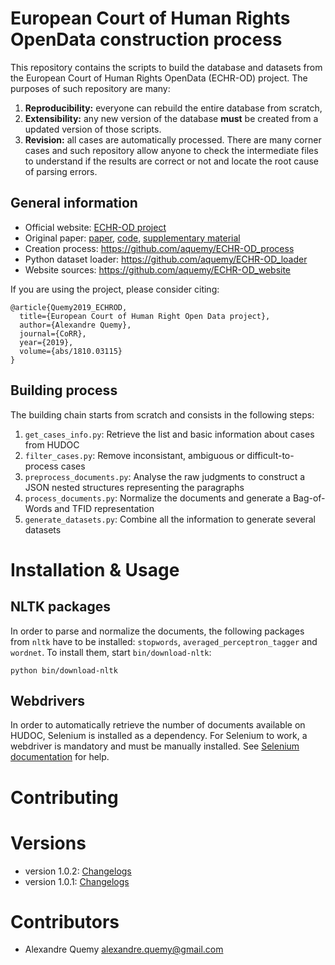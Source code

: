 # European Court of Human Rights OpenData construction process

This repository contains the scripts to build the database and datasets from the European Court of Human Rights OpenData (ECHR-OD) project.
The purposes of such repository are many:

1. **Reproducibility:** everyone can rebuild the entire database from scratch,
2. **Extensibility:** any new version of the database **must** be created from a updated version of those scripts.
3. **Revision:** all cases are automatically processed. There are many corner cases and such repository allow anyone to check the intermediate files to understand if the results are correct or not and locate the root cause of parsing errors.


## General information

- Official website: [ECHR-OD project](https://echr-od.eu)
- Original paper: [paper](https://arxiv.org/abs/1810.03115), [code](https://github.com/aquemy/ECHR-OD_predictions), [supplementary material](https://github.com/aquemy/ECHR-OD_project_supplementary_material)
- Creation process: https://github.com/aquemy/ECHR-OD_process
- Python dataset loader: https://github.com/aquemy/ECHR-OD_loader
- Website sources: https://github.com/aquemy/ECHR-OD_website

If you are using the project, please consider citing:
```
@article{Quemy2019_ECHROD,
  title={European Court of Human Right Open Data project},
  author={Alexandre Quemy},
  journal={CoRR},
  year={2019},
  volume={abs/1810.03115}
}
```

## Building process

The building chain starts from scratch and consists in the following steps:

1. ```get_cases_info.py```: Retrieve the list and basic information about cases from HUDOC
2. ```filter_cases.py```: Remove inconsistant, ambiguous or difficult-to-process cases
3. ```preprocess_documents.py```: Analyse the raw judgments to construct a JSON nested structures representing the paragraphs
4. ```process_documents.py```: Normalize the documents and generate a Bag-of-Words and TFID representation
5. ```generate_datasets.py```: Combine all the information to generate several datasets

# Installation & Usage


## NLTK packages

In order to parse and normalize the documents, the following packages from ```nltk``` have to be installed: ```stopwords```,  ```averaged_perceptron_tagger``` and ```wordnet```. To install them, start ```bin/download-nltk```:
```
python bin/download-nltk

```

## Webdrivers

In order to automatically retrieve the number of documents available on HUDOC, Selenium is installed as a dependency. For Selenium to work, a webdriver is mandatory and must be manually installed. See [Selenium documentation](https://selenium-python.readthedocs.io/installation.html#drivers) for help.


# Contributing

# Versions

- version 1.0.2: [Changelogs](https://github.com/aquemy/ECHR-OD_process/blob/master/changelog/1.0.2.md)
- version 1.0.1: [Changelogs](https://github.com/aquemy/ECHR-OD_process/blob/master/changelog/1.0.1.md)

# Contributors

- Alexandre Quemy <alexandre.quemy@gmail.com>
